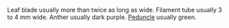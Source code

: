 Leaf blade usually more than twice as long as wide. Filament tube usually 3 to 4 mm wide. Anther usually dark purple. [Peduncle](./g/peduncle.html) usually green.
